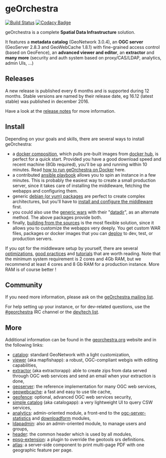 # geOrchestra

[![Build Status](https://travis-ci.org/georchestra/georchestra.svg?branch=16.12)](https://travis-ci.org/georchestra/georchestra)
[![Codacy Badge](https://api.codacy.com/project/badge/grade/a879ac64588d4357ab72e79cd8026f99)](https://www.codacy.com/app/georchestra/georchestra)

geOrchestra is a complete **Spatial Data Infrastructure** solution.

It features a **metadata catalog** (GeoNetwork 3.0.4), an **OGC server** (GeoServer 2.8.3 and GeoWebCache 1.8.1) with fine-grained access control (based on GeoFence), an **advanced viewer and editor**, an **extractor** and **many more** (security and auth system based on proxy/CAS/LDAP, analytics, admin UIs, ...)


## Releases

A new release is published every 6 months and is supported during 12 months. 
Stable versions are named by their release date, eg 16.12 (latest stable) was published in december 2016.

Have a look at the [release notes](RELEASE_NOTES.md) for more information.


## Install

Depending on your goals and skills, there are several ways to install geOrchestra:

 * a [docker composition](./docker-compose.yml), which pulls pre-built images from [docker hub](https://hub.docker.com/u/georchestra/), is perfect for a quick start. Provided you have a good download speed and recent machine (8Gb required), you'll be up and running within 10 minutes. Read [how to run geOrchestra on Docker](docs/docker.md) here.
 * a contributed [ansible playbook](https://github.com/georchestra/ansible) allows you to spin an instance in a few minutes. This is probably the easiest way to create a small production server, since it takes care of installing the middleware, fetching the webapps and configuring them.
 * generic [debian (or yum) packages](https://packages.georchestra.org/) are perfect to create complex architectures, but you'll have to [install and configure the middleware](docs/setup.md) first.
 * you could also use the [generic wars](http://packages.georchestra.org/) with their "[datadir](https://github.com/georchestra/datadir)", as an alternate method. The above packages provide both.
 * finally, [building from the sources](docs/build.md) is the most flexible solution, since it allows you to customize the webapps very deeply. You get custom WAR files, packages or docker images that you can [deploy](docs/deploy.md) to dev, test, or production servers. 


If you opt for the middleware setup by yourself, there are several [optimizations](docs/optimizations.md), [good practices](docs/good_practices.md) and [tutorials](docs/tutorials.md) that are worth reading. 
Note that the minimum system requirement is 2 cores and 4Gb RAM, but we recommend at least 4 cores and 8 Gb RAM for a production instance.
More RAM is of course better !


## Community

If you need more information, please ask on the [geOrchestra mailing list](https://groups.google.com/forum/#!forum/georchestra). 

For help setting up your instance, or for dev-related questions, use the [#georchestra](https://kiwiirc.com/client/irc.freenode.net/georchestra) IRC channel or the [dev/tech list](https://groups.google.com/forum/#!forum/georchestra-dev).


## More

Additional information can be found in the [georchestra.org](http://www.georchestra.org/) website and in the following links:
 * [catalog](https://github.com/georchestra/geonetwork/blob/georchestra-gn3-15.12/README.md): standard GeoNetwork with a light customization, 
 * [viewer](mapfishapp/README.md) (aka mapfishapp): a robust, OGC-compliant webgis with editing capabilities,
 * [extractor](extractorapp/README.md) (aka extractorapp): able to create zips from data served through OGC web services and send an email when your extraction is done, 
 * [geoserver](http://geoserver.org/): the reference implementation for many OGC web services,
 * [geowebcache](http://geowebcache.org/): a fast and easy to use tile cache,
 * [geofence](https://github.com/georchestra/geofence/blob/georchestra/georchestra.md): optional, advanced OGC web services security,
 * [simple catalog](catalogapp/README.md) (aka catalogapp): a very lightweight UI to query CSW services,
 * [analytics](analytics/README.md): admin-oriented module, a front-end to the [ogc-server-statistics](ogc-server-statistics/README.md) and [downloadform](downloadform/README.md) modules,
 * [ldapadmin](ldapadmin/README.md): also an admin-oriented module, to manage users and groups,
 * [header](header/README.md): the common header which is used by all modules,
 * [epsg-extension](epsg-extension/README.md): a plugin to override the geotools srs definitions.
 * [atlas](atlas/README.md): a server-side component to print multi-page PDF with one geographic feature per page.
